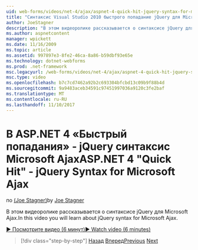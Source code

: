 ```yaml
---
uid: web-forms/videos/net-4/ajax/aspnet-4-quick-hit-jquery-syntax-for-microsoft-ajax
title: "Синтаксис Visual Studio 2010 быстрого попадание jQuery для Microsoft Ajax | Документы Microsoft"
author: JoeStagner
description: "В этом видеоролике рассказывается о синтаксисе jQuery для Microsoft Ajax."
ms.author: aspnetcontent
manager: wpickett
ms.date: 11/16/2009
ms.topic: article
ms.assetid: 997897e3-8fe2-46ca-8a86-b59dbf93e65e
ms.technology: dotnet-webforms
ms.prod: .net-framework
msc.legacyurl: /web-forms/videos/net-4/ajax/aspnet-4-quick-hit-jquery-syntax-for-microsoft-ajax
msc.type: video
ms.openlocfilehash: b7c7cd7462a92b2c693304bfcbd13c09b9f88b4d
ms.sourcegitcommit: 9a9483aceb34591c97451997036a9120c3fe2baf
ms.translationtype: MT
ms.contentlocale: ru-RU
ms.lasthandoff: 11/10/2017
---
```

<a name="aspnet-4-quick-hit---jquery-syntax-for-microsoft-ajax"></a><span data-ttu-id="c1903-103">В ASP.NET 4 «Быстрый попадания» - jQuery синтаксис Microsoft Ajax</span><span class="sxs-lookup"><span data-stu-id="c1903-103">ASP.NET 4 "Quick Hit" - jQuery Syntax for Microsoft Ajax</span></span>
====================
<span data-ttu-id="c1903-104">по [(Joe Stagner)](https://github.com/JoeStagner)</span><span class="sxs-lookup"><span data-stu-id="c1903-104">by [Joe Stagner](https://github.com/JoeStagner)</span></span>

<span data-ttu-id="c1903-105">В этом видеоролике рассказывается о синтаксисе jQuery для Microsoft Ajax.</span><span class="sxs-lookup"><span data-stu-id="c1903-105">In this video you will learn about jQuery syntax for Microsoft Ajax.</span></span> 

[<span data-ttu-id="c1903-106">&#9654; Посмотрите видео (6 минут)</span><span class="sxs-lookup"><span data-stu-id="c1903-106">&#9654; Watch video (6 minutes)</span></span>](https://channel9.msdn.com/Blogs/ASP-NET-Site-Videos/aspnet-4-quick-hit-jquery-syntax-for-microsoft-ajax)

>[!div class="step-by-step"]
<span data-ttu-id="c1903-107">[Назад](aspnet-4-quick-hit-the-scriptloader.md)
[Вперед](aspnet-4-quick-hit-ajax-data-templates.md)</span><span class="sxs-lookup"><span data-stu-id="c1903-107">[Previous](aspnet-4-quick-hit-the-scriptloader.md)
[Next](aspnet-4-quick-hit-ajax-data-templates.md)</span></span>
